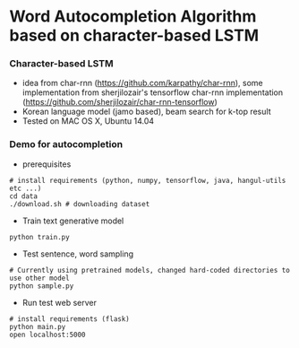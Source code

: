 # Word Autocompletion Algorithm based on character-based LSTM

### Character-based LSTM
* idea from char-rnn (https://github.com/karpathy/char-rnn), some implementation from sherjilozair's tensorflow char-rnn implementation (https://github.com/sherjilozair/char-rnn-tensorflow)
* Korean language model (jamo based), beam search for k-top result
* Tested on MAC OS X, Ubuntu 14.04

### Demo for autocompletion
* prerequisites

```
# install requirements (python, numpy, tensorflow, java, hangul-utils etc ...)
cd data
./download.sh # downloading dataset
```

* Train text generative model

```
python train.py
```

* Test sentence, word sampling

```
# Currently using pretrained models, changed hard-coded directories to use other model
python sample.py
```

* Run test web server

```
# install requirements (flask)
python main.py
open localhost:5000
```
